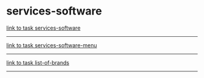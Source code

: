# services-software

[link to task services-software](https://romasrs.github.io/services-software/)

----
[link to task services-software-menu](https://romasrs.github.io/services-software/services-software-menu/)

----
[link to task list-of-brands](https://romasrs.github.io/services-software/list-of-brands/)

----